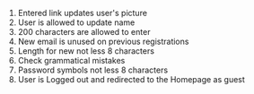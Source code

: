 1. Entered link updates user's picture 
2. User is allowed to update name 
3. 200 characters are allowed to enter 
4. New email is unused on previous registrations 
5. Length for new not less 8 characters 
6. Check grammatical mistakes 
7. Password symbols not less 8 characters
8. User is Logged out and redirected to the Homepage as guest


